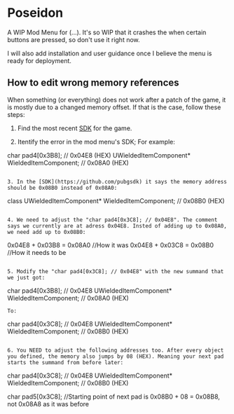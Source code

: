 # Poseidon

A WIP Mod Menu for (...). It's so WIP that it crashes the when certain buttons are pressed, so don't use it right now. 

I will also add installation and user guidance once I believe the menu is ready for deployment.

## How to edit wrong memory references

When something (or everything) does not work after a patch of the game, it is mostly due to a changed memory offset. If that is the case, follow these steps:

1. Find the most recent [SDK](https://github.com/pubgsdk) for the game.

2. Itentify the error in the mod menu's SDK; For example:

char pad4[0x3B8]; // 0x04E8 (HEX)
UWieldedItemComponent* WieldedItemComponent; // 0x08A0 (HEX)
```

3. In the [SDK](https://github.com/pubgsdk) it says the memory address should be 0x08B0 instead of 0x08A0:
```
class UWieldedItemComponent* WieldedItemComponent; // 0x08B0 (HEX)
```

4. We need to adjust the "char pad4[0x3C8]; // 0x04E8". The comment says we currently are at adress 0x04E8. Insted of adding up to 0x08A0, we need add up to 0x08B0:
```
0x04E8 + 0x03B8 = 0x08A0 //How it was
0x04E8 + 0x03C8 = 0x08B0 //How it needs to be
```

5. Modify the "char pad4[0x3C8]; // 0x04E8" with the new summand that we just got:
```
char pad4[0x3B8]; // 0x04E8
UWieldedItemComponent* WieldedItemComponent; // 0x08A0 (HEX)
```
To:
```
char pad4[0x3C8]; // 0x04E8
UWieldedItemComponent* WieldedItemComponent; // 0x08B0 (HEX)
```

6. You NEED to adjust the following addresses too. After every object you defined, the memory also jumps by 08 (HEX). Meaning your next pad starts the summand from before later:
```
char pad4[0x3C8]; // 0x04E8
UWieldedItemComponent* WieldedItemComponent; // 0x08B0 (HEX)

char pad5[0x3C8]; //Starting point of next pad is 0x08B0 + 08 = 0x08B8, not 0x08A8 as it was before
```